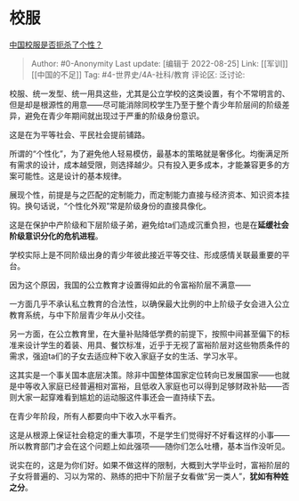 # 校服
[中国校服是否扼杀了个性？](https://www.zhihu.com/question/51687266/answer/1753607078)

> Author: #0-Anonymity
> Last update: [编辑于 2022-08-25]
> Link: [[军训]] [[中国的不足]]
> Tag: #4-世界史/4A-社科/教育 
> 评论区:
> 泛讨论:

校服、统一发型、统一用具这些，尤其是公立学校的这类设置，有个不常明言的、但是却是根源性的用意——尽可能消除同校学生乃至于整个青少年阶层间的阶级差异，避免在青少年期间就出现过于严重的阶级身份意识。

这是在为平等社会、平民社会提前铺路。

所谓的“个性化”，为了避免他人轻易模仿，最基本的策略就是奢侈化。均衡满足所有需求的设计，成本越受限，则选择越少。只有投入更多成本，才能兼容更多的方案可能性。这是设计的基本规律。

展现个性，前提是与之匹配的定制能力，而定制能力直接与经济资本、知识资本挂钩。换句话说，“个性化外观”常是阶级身份的直接具像化。

这是在保护中产阶级和下层阶级子弟，避免给ta们造成沉重负担，也是在**延缓社会阶级意识分化的危机进程**。

学校实际上是不同阶级出身的青少年彼此接近平等交往、形成感情关联最重要的平台。

因为这个原因，我国的公立教育才设置得如此的令富裕阶层不满意——

一方面几乎不承认私立教育的合法性，以确保最大比例的中上阶级子女会进入公立教育系统，与中下阶层青少年从小交往。

另一方面，在公立教育里，在大量补贴降低学费的前提下，按照中间甚至偏下的标准来设计学生的着装、用具、餐饮标准，近乎于无视了富裕阶层对这些物质条件的需求，强迫ta们的子女去适应种下收入家庭子女的生活、学习水平。

这其实是一个事关国本底层决策。除非中国整体国家定位转向已发展国家——也就是中等收入家庭已经普遍相对富裕，且低收入家庭也可以得到足够财政补贴——否则大家一起穿难看到尴尬的运动服这件事还会一直持续下去。

在青少年阶段，所有人都要向中下收入水平看齐。

这是从根源上保证社会稳定的重大事项，不是学生们觉得好不好看这样的小事——所以教育部门才会在这个问题上如此强项——随你们怎么吐槽，基本当作没听见。

说实在的，这是为你们好。如果不做这样的限制，大概到大学毕业时，富裕阶层的子女将普遍的、习以为常的、熟练的把中下阶层子女看做“另一类人”，**犹如有种姓之分**。
